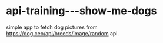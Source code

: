 # api-training---show-me-dogs

simple app to fetch dog pictures from https://dog.ceo/api/breeds/image/random api.
